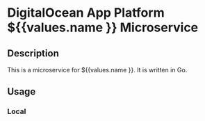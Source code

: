 # DigitalOcean App Platform ${{values.name }} Microservice

## Description

This is a microservice for ${{values.name }}. It is written in Go.

## Usage

### Local
